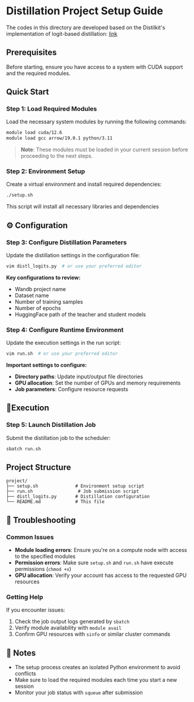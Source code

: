 # Distillation Project Setup Guide

The codes in this directory are developed based on the Distilkit's implementation of logit-based distillation: [link](https://github.com/arcee-ai/DistillKit)

## Prerequisites

Before starting, ensure you have access to a system with CUDA support and the required modules.

## Quick Start

### Step 1: Load Required Modules

Load the necessary system modules by running the following commands:

```bash
module load cuda/12.6
module load gcc arrow/19.0.1 python/3.11
```

> **Note**: These modules must be loaded in your current session before proceeding to the next steps.

### Step 2: Environment Setup

Create a virtual environment and install required dependencies:

```bash
./setup.sh
```

This script will install all necessary libraries and dependencies

## ⚙️ Configuration

### Step 3: Configure Distillation Parameters

Update the distillation settings in the configuration file:

```bash
vim distl_logits.py  # or use your preferred editor
```

**Key configurations to review:**
- Wandb project name
- Dataset name
- Number of training samples
- Number of epochs
- HuggingFace path of the teacher and student models

### Step 4: Configure Runtime Environment  

Update the execution settings in the run script:

```bash
vim run.sh  # or use your preferred editor
```

**Important settings to configure:**
- **Directory paths**: Update input/output file directories
- **GPU allocation**: Set the number of GPUs and memory requirements
- **Job parameters**: Configure resource requests

## 🏃Execution

### Step 5: Launch Distillation Job

Submit the distillation job to the scheduler:

```bash
sbatch run.sh
```

## Project Structure

```
project/
├── setup.sh              # Environment setup script
├── run.sh                 # Job submission script  
├── distl_logits.py       # Distillation configuration
└── README.md             # This file
```


## 🔧 Troubleshooting

### Common Issues

- **Module loading errors**: Ensure you're on a compute node with access to the specified modules
- **Permission errors**: Make sure `setup.sh` and `run.sh` have execute permissions (`chmod +x`)
- **GPU allocation**: Verify your account has access to the requested GPU resources

### Getting Help

If you encounter issues:
1. Check the job output logs generated by `sbatch`
2. Verify module availability with `module avail`
3. Confirm GPU resources with `sinfo` or similar cluster commands

## 📝 Notes

- The setup process creates an isolated Python environment to avoid conflicts
- Make sure to load the required modules each time you start a new session
- Monitor your job status with `squeue` after submission
